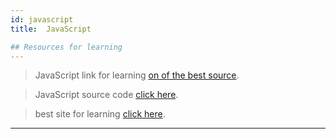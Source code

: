 ```yaml
---
id: javascript
title:  JavaScript

## Resources for learning
---
```

> JavaScript link for learning [on of the best source](https://youtube.com/playlist?list=PLu0W_9lII9ajyk081To1Cbt2eI5913SsL).

>JavaScript source code [click here](https://codewithharry.com/videos/javascript-tutorials-in-hindi-1).

>best site for learning [click here](https://www.w3schools.com/js/DEFAULT.asp).

---